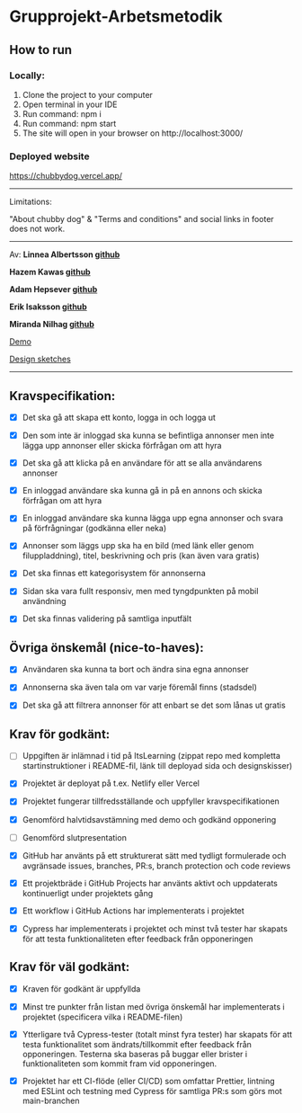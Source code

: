 # Grupprojekt-Arbetsmetodik

## How to run

### Locally:

1. Clone the project to your computer
2. Open terminal in your IDE
3. Run command: npm i
4. Run command: npm start
5. The site will open in your browser on http://localhost:3000/

### Deployed website

https://chubbydog.vercel.app/

---

Limitations:

"About chubby dog" & "Terms and conditions" and social links in footer does not work.

---

Av:
**Linnea Albertsson [**github**](https://github.com/liinneea-a)**

**Hazem Kawas [**github**](https://github.com/hazem-89)**

**Adam Hepsever [**github**](https://github.com/AdaHep)**

**Erik Isaksson [**github**](https://github.com/Erikisak)**

**Miranda Nilhag [**github**](https://github.com/mirrenil)**

[Demo](https://chubbydog.vercel.app/)

[Design sketches](https://www.figma.com/file/Z2MXDsZBj8RUHxH7S7ZfXo/Arbetsmetodik?node-id=0%3A1&t=zhZcrKMunr98Z4jP-1)

---

## Kravspecifikation:

-   [x] Det ska gå att skapa ett konto, logga in och logga ut

-   [x] Den som inte är inloggad ska kunna se befintliga annonser men inte lägga upp annonser eller skicka förfrågan om att hyra

-   [x] Det ska gå att klicka på en användare för att se alla användarens annonser

-   [x] En inloggad användare ska kunna gå in på en annons och skicka förfrågan om att hyra

-   [x] En inloggad användare ska kunna lägga upp egna annonser och svara på förfrågningar (godkänna eller neka)

-   [x] Annonser som läggs upp ska ha en bild (med länk eller genom filuppladdning), titel, beskrivning och pris (kan även vara gratis)

-   [x] Det ska finnas ett kategorisystem för annonserna

-   [x] Sidan ska vara fullt responsiv, men med tyngdpunkten på mobil användning

-   [x] Det ska finnas validering på samtliga inputfält

## Övriga önskemål (nice-to-haves):

-   [x] Användaren ska kunna ta bort och ändra sina egna annonser

-   [x] Annonserna ska även tala om var varje föremål finns (stadsdel)

-   [x] Det ska gå att filtrera annonser för att enbart se det som lånas ut gratis

## Krav för godkänt:

-   [ ] Uppgiften är inlämnad i tid på ItsLearning (zippat repo med kompletta startinstruktioner i README-fil, länk till deployad sida och designskisser)

-   [x] Projektet är deployat på t.ex. Netlify eller Vercel

-   [x] Projektet fungerar tillfredsställande och uppfyller kravspecifikationen

-   [x] Genomförd halvtidsavstämning med demo och godkänd opponering

-   [ ] Genomförd slutpresentation

-   [x] GitHub har använts på ett strukturerat sätt med tydligt formulerade och avgränsade issues, branches, PR:s, branch protection och code reviews

-   [x] Ett projektbräde i GitHub Projects har använts aktivt och uppdaterats kontinuerligt under projektets gång

-   [x] Ett workflow i GitHub Actions har implementerats i projektet

-   [x] Cypress har implementerats i projektet och minst två tester har skapats för att testa funktionaliteten efter feedback från opponeringen

## Krav för väl godkänt:

-   [x] Kraven för godkänt är uppfyllda

-   [x] Minst tre punkter från listan med övriga önskemål har implementerats i projektet (specificera vilka i README-filen)

-   [x] Ytterligare två Cypress-tester (totalt minst fyra tester) har skapats för att testa funktionalitet som ändrats/tillkommit efter feedback från opponeringen. Testerna ska baseras på buggar eller brister i funktionaliteten som kommit fram vid opponeringen.

-   [x] Projektet har ett CI-flöde (eller CI/CD) som omfattar Prettier, lintning med ESLint och testning med Cypress för samtliga PR:s som görs mot main-branchen
